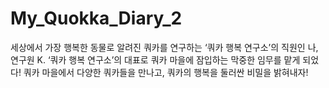 # My_Quokka_Diary_2
세상에서 가장 행복한 동물로 알려진 쿼카를 연구하는 ‘쿼카 행복 연구소’의 직원인 나, 연구원 K. ‘쿼카 행복 연구소’의 대표로 쿼카 마을에 잠입하는 막중한 임무를 맡게 되었다! 쿼카 마을에서 다양한 쿼카들을 만나고, 쿼카의 행복을 둘러싼 비밀을 밝혀내자!
